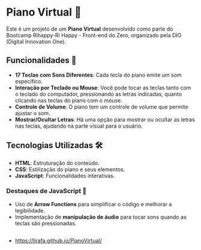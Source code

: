 # Piano Virtual 🎹

Este é um projeto de um **Piano Virtual** desenvolvido como parte do Bootcamp Rihappy-Ri Happy - Front-end do Zero, organizado pela DIO (Digital Innovation One).

## Funcionalidades 🎼

- **17 Teclas com Sons Diferentes**: Cada tecla do piano emite um som específico.
- **Interação por Teclado ou Mouse**: Você pode tocar as teclas tanto com o teclado do computador, pressionando as letras indicadas, quanto clicando nas teclas do piano com o mouse.
- **Controle de Volume**: O piano tem um controle de volume que permite ajustar o som.
- **Mostrar/Ocultar Letras**: Há uma opção para mostrar ou ocultar as letras nas teclas, ajudando na parte visual para o usuário.

## Tecnologias Utilizadas 🛠️

- **HTML**: Estruturação do conteúdo.
- **CSS**: Estilização do piano e seus elementos.
- **JavaScript**: Funcionalidades interativas.

### Destaques de JavaScript 🏹

- Uso de **Arrow Functions** para simplificar o código e melhorar a legibilidade.
- Implementação de **manipulação de áudio** para tocar sons quando as teclas são pressionadas.
  
## 

- https://lirafa.github.io/PianoVirtual/

